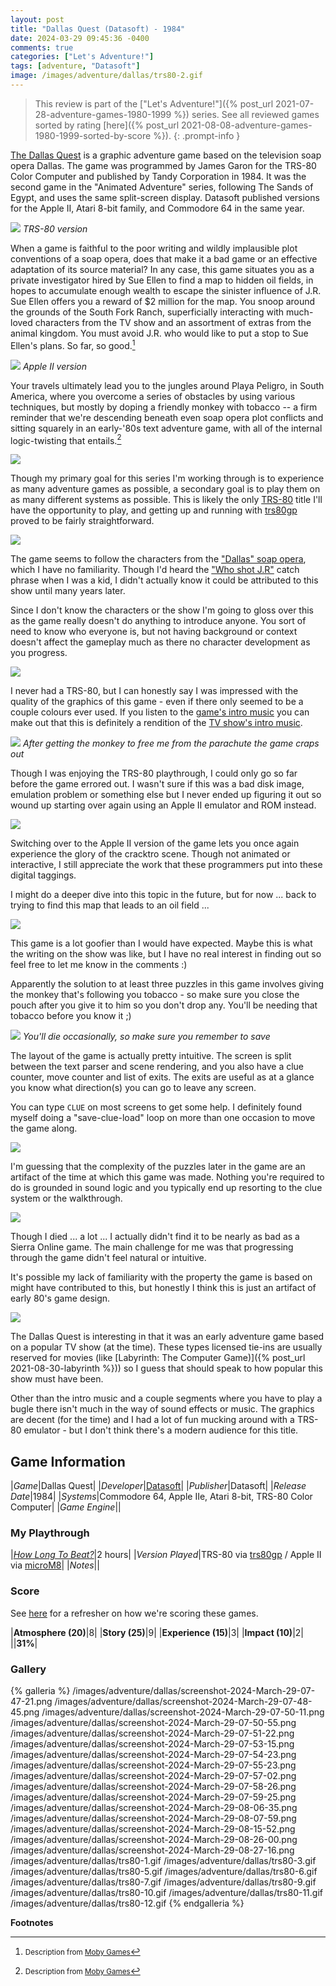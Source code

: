 ```yaml
---
layout: post
title: "Dallas Quest (Datasoft) - 1984"
date: 2024-03-29 09:45:36 -0400
comments: true
categories: ["Let's Adventure!"]
tags: [adventure, "Datasoft"]
image: /images/adventure/dallas/trs80-2.gif
---
```

> This review is part of the ["Let's Adventure!"]({% post_url 2021-07-28-adventure-games-1980-1999 %}) series. See all reviewed games sorted by rating [here]({% post_url 2021-08-08-adventure-games-1980-1999-sorted-by-score %}).
{: .prompt-info }

[The Dallas Quest](https://en.wikipedia.org/wiki/The_Dallas_Quest) is a graphic adventure game based on the television soap opera Dallas. The game was programmed by James Garon for the TRS-80 Color Computer and published by Tandy Corporation in 1984. It was the second game in the "Animated Adventure" series, following The Sands of Egypt, and uses the same split-screen display. Datasoft published versions for the Apple II, Atari 8-bit family, and Commodore 64 in the same year.

![](/images/adventure/dallas/trs80-4.gif)
_TRS-80 version_

When a game is faithful to the poor writing and wildly implausible plot conventions of a soap opera, does that make it a bad game or an effective adaptation of its source material? In any case, this game situates you as a private investigator hired by Sue Ellen to find a map to hidden oil fields, in hopes to accumulate enough wealth to escape the sinister influence of J.R. Sue Ellen offers you a reward of $2 million for the map. You snoop around the grounds of the South Fork Ranch, superficially interacting with much-loved characters from the TV show and an assortment of extras from the animal kingdom. You must avoid J.R. who would like to put a stop to Sue Ellen's plans. So far, so good.[^1]

![](/images/adventure/dallas/screenshot-2024-March-29-07-53-44.png)
_Apple II version_

Your travels ultimately lead you to the jungles around Playa Peligro, in South America, where you overcome a series of obstacles by using various techniques, but mostly by doping a friendly monkey with tobacco -- a firm reminder that we're descending beneath even soap opera plot conflicts and sitting squarely in an early-'80s text adventure game, with all of the internal logic-twisting that entails.[^1]

![](/images/adventure/dallas/trs80-0.gif)

Though my primary goal for this series I'm working through is to experience as many adventure games as possible, a secondary goal is to play them on as many different systems as possible. This is likely the only [TRS-80](https://en.wikipedia.org/wiki/TRS-80) title I'll have the opportunity to play, and getting up and running with [trs80gp](http://48k.ca/trs80gp.html) proved to be fairly straightforward.

![](/images/adventure/dallas/trs80-8.gif)

The game seems to follow the characters from the ["Dallas" soap opera](https://en.wikipedia.org/wiki/Dallas_(1978_TV_series)), which I have no familiarity. Though I'd heard the ["Who shot J.R"](https://en.wikipedia.org/wiki/Who_shot_J.R.%3F) catch phrase when I was a kid, I didn't actually know it could be attributed to this show until many years later.

Since I don't know the characters or the show I'm going to gloss over this as the game really doesn't do anything to introduce anyone. You sort of need to know who everyone is, but not having background or context doesn't affect the gameplay much as there no character development as you progress.

![](/images/adventure/dallas/trs80-13.gif)

I never had a TRS-80, but I can honestly say I was impressed with the quality of the graphics of this game - even if there only seemed to be a couple colours ever used. If you listen to the [game's intro music](https://youtu.be/-Yd_Pe183lU?t=35) you can make out that this is definitely a rendition of the [TV show's intro music](https://www.youtube.com/watch?v=8sKX3tWaOew).

![](/images/adventure/dallas/trs80-14.gif)
_After getting the monkey to free me from the parachute the game craps out_

Though I was enjoying the TRS-80 playthrough, I could only go so far before the game errored out. I wasn't sure if this was a bad disk image, emulation problem or something else but I never ended up figuring it out so wound up starting over again using an Apple II emulator and ROM instead.

![](/images/adventure/dallas/screenshot-2024-March-29-07-46-55.png)

Switching over to the Apple II version of the game lets you once again experience the glory of the cracktro scene. Though not animated or interactive, I still appreciate the work that these programmers put into these digital taggings.

I might do a deeper dive into this topic in the future, but for now ... back to trying to find this map that leads to an oil field ...

![](/images/adventure/dallas/screenshot-2024-March-29-07-57-48.png)

This game is a lot goofier than I would have expected. Maybe this is what the writing on the show was like, but I have no real interest in finding out so feel free to let me know in the comments :)

Apparently the solution to at least three puzzles in this game involves giving the monkey that's following you tobacco - so make sure you close the pouch after you give it to him so you don't drop any. You'll be needing that tobacco before you know it ;)

![](/images/adventure/dallas/screenshot-2024-March-29-07-59-59.png)
_You'll die occasionally, so make sure you remember to save_

The layout of the game is actually pretty intuitive. The screen is split between the text parser and scene rendering, and you also have a clue counter, move counter and list of exits. The exits are useful as at a glance you know what direction(s) you can go to leave any screen.

You can type `CLUE` on most screens to get some help. I definitely found myself doing a "save-clue-load" loop on more than one occasion to move the game along.

![](/images/adventure/dallas/screenshot-2024-March-29-08-20-47.png)

I'm guessing that the complexity of the puzzles later in the game are an artifact of the time at which this game was made. Nothing you're required to do is grounded in sound logic and you typically end up resorting to the clue system or the walkthrough.

![](/images/adventure/dallas/screenshot-2024-March-29-08-03-05.png)

Though I died ... a lot ... I actually didn't find it to be nearly as bad as a Sierra Online game. The main challenge for me was that progressing through the game didn't feel natural or intuitive.

It's possible my lack of familiarity with the property the game is based on might have contributed to this, but honestly I think this is just an artifact of early 80's game design.

![](/images/adventure/dallas/screenshot-2024-March-29-08-27-03.png)

The Dallas Quest is interesting in that it was an early adventure game based on a popular TV show (at the time). These types licensed tie-ins are usually reserved for movies (like [Labyrinth: The Computer Game)]({% post_url 2021-08-30-labyrinth %})) so I guess that should speak to how popular this show must have been.

Other than the intro music and a couple segments where you have to play a bugle there isn't much in the way of sound effects or music. The graphics are decent (for the time) and I had a lot of fun mucking around with a TRS-80 emulator - but I don't think there's a modern audience for this title.

## Game Information

|*Game*|Dallas Quest|
|*Developer*|[Datasoft](https://en.wikipedia.org/wiki/Datasoft)|
|*Publisher*|Datasoft|
|*Release Date*|1984|
|*Systems*|Commodore 64, Apple IIe, Atari 8-bit, TRS-80 Color Computer|
|*Game Engine*||

### My Playthrough

|[*How Long To Beat?*](https://howlongtobeat.com/game/89763)|2 hours|
|*Version Played*|TRS-80 via [trs80gp](http://48k.ca/trs80gp.html) / Apple II via [microM8](https://paleotronic.com/software/microm8/)|
|*Notes*||

### Score

See [here](https://www.alexbevi.com/blog/2021/07/28/adventure-games-1980-1999/#scoring) for a refresher on how we're scoring these games.

|**Atmosphere (20)**|8|
|**Story (25)**|9|
|**Experience (15)**|3|
|**Impact (10)**|2|
||**31%**|

### Gallery

{% galleria %}
/images/adventure/dallas/screenshot-2024-March-29-07-47-21.png
/images/adventure/dallas/screenshot-2024-March-29-07-48-45.png
/images/adventure/dallas/screenshot-2024-March-29-07-50-11.png
/images/adventure/dallas/screenshot-2024-March-29-07-50-55.png
/images/adventure/dallas/screenshot-2024-March-29-07-51-22.png
/images/adventure/dallas/screenshot-2024-March-29-07-53-15.png
/images/adventure/dallas/screenshot-2024-March-29-07-54-23.png
/images/adventure/dallas/screenshot-2024-March-29-07-55-23.png
/images/adventure/dallas/screenshot-2024-March-29-07-57-02.png
/images/adventure/dallas/screenshot-2024-March-29-07-58-26.png
/images/adventure/dallas/screenshot-2024-March-29-07-59-25.png
/images/adventure/dallas/screenshot-2024-March-29-08-06-35.png
/images/adventure/dallas/screenshot-2024-March-29-08-07-59.png
/images/adventure/dallas/screenshot-2024-March-29-08-15-52.png
/images/adventure/dallas/screenshot-2024-March-29-08-26-00.png
/images/adventure/dallas/screenshot-2024-March-29-08-27-16.png
/images/adventure/dallas/trs80-1.gif
/images/adventure/dallas/trs80-3.gif
/images/adventure/dallas/trs80-5.gif
/images/adventure/dallas/trs80-6.gif
/images/adventure/dallas/trs80-7.gif
/images/adventure/dallas/trs80-9.gif
/images/adventure/dallas/trs80-10.gif
/images/adventure/dallas/trs80-11.gif
/images/adventure/dallas/trs80-12.gif
{% endgalleria %}

**Footnotes**

[^1]: <small>Description from [Moby Games](https://www.mobygames.com/game/22977/the-dallas-quest/)</small>